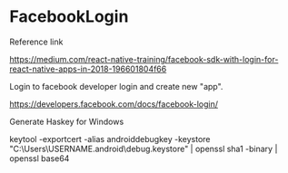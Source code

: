 # FacebookLogin
Reference link

https://medium.com/react-native-training/facebook-sdk-with-login-for-react-native-apps-in-2018-196601804f66

Login to facebook developer login and create new "app".

https://developers.facebook.com/docs/facebook-login/

Generate Haskey for Windows

keytool -exportcert -alias androiddebugkey -keystore "C:\Users\USERNAME\.android\debug.keystore" | openssl sha1 -binary | openssl base64



